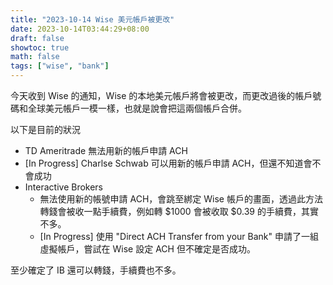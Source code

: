 ```yaml
---
title: "2023-10-14 Wise 美元帳戶被更改"
date: 2023-10-14T03:44:29+08:00
draft: false
showtoc: true
math: false
tags: ["wise", "bank"]
---
```


今天收到 Wise 的通知，Wise 的本地美元帳戶將會被更改，而更改過後的帳戶號碼和全球美元帳戶一模一樣，也就是說會把這兩個帳戶合併。

以下是目前的狀況

- TD Ameritrade 無法用新的帳戶申請 ACH
- [In Progress] Charlse Schwab 可以用新的帳戶申請 ACH，但還不知道會不會成功
- Interactive Brokers
    - 無法使用新的帳號申請 ACH，會跳至綁定 Wise 帳戶的畫面，透過此方法轉錢會被收一點手續費，例如轉 $1000 會被收取 $0.39 的手續費，其實不多。
    - [In Progress] 使用 "Direct ACH Transfer from your Bank" 申請了一組虛擬帳戶，嘗試在 Wise 設定 ACH 但不確定是否成功。


至少確定了 IB 還可以轉錢，手續費也不多。
